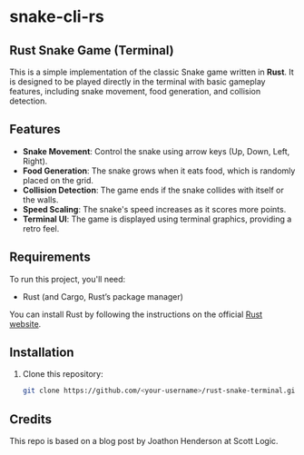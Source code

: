 # snake-cli-rs
## Rust Snake Game (Terminal)

This is a simple implementation of the classic Snake game written in **Rust**. It is designed to be played directly in the terminal with basic gameplay features, including snake movement, food generation, and collision detection. 

## Features

- **Snake Movement**: Control the snake using arrow keys (Up, Down, Left, Right).
- **Food Generation**: The snake grows when it eats food, which is randomly placed on the grid.
- **Collision Detection**: The game ends if the snake collides with itself or the walls.
- **Speed Scaling**: The snake's speed increases as it scores more points.
- **Terminal UI**: The game is displayed using terminal graphics, providing a retro feel.
  
## Requirements

To run this project, you'll need:
- Rust (and Cargo, Rust’s package manager)

You can install Rust by following the instructions on the official [Rust website](https://www.rust-lang.org/).

## Installation

1. Clone this repository:

   ```bash
   git clone https://github.com/<your-username>/rust-snake-terminal.git

## Credits
This repo is based on a blog post by Joathon Henderson at Scott Logic. 
